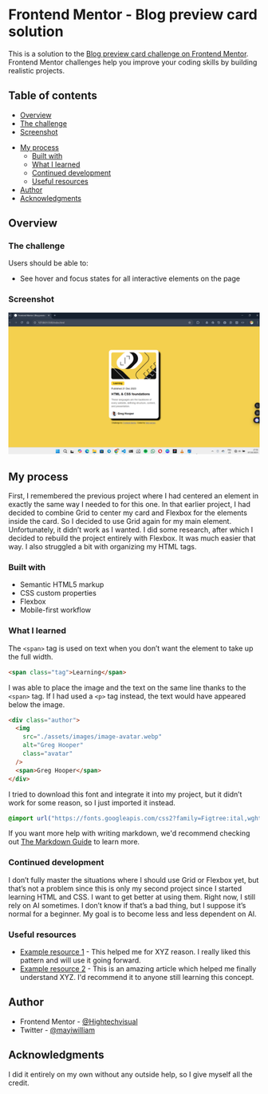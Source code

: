 # Frontend Mentor - Blog preview card solution

This is a solution to the [Blog preview card challenge on Frontend Mentor](https://www.frontendmentor.io/challenges/blog-preview-card-ckPaj01IcS). Frontend Mentor challenges help you improve your coding skills by building realistic projects.

## Table of contents

- [Overview](#overview)
- [The challenge](#the-challenge)
- [Screenshot](#screenshot)
<!--  - [Links](#links)-->
- [My process](#my-process)
  - [Built with](#built-with)
  - [What I learned](#what-i-learned)
  - [Continued development](#continued-development)
  - [Useful resources](#useful-resources)
- [Author](#author)
- [Acknowledgments](#acknowledgments)

## Overview

### The challenge

Users should be able to:

- See hover and focus states for all interactive elements on the page

### Screenshot

![](./design/screenshot.png)

<!--### Links.

- Solution URL: [Add solution URL here](https://your-solution-url.com)
- Live Site URL: [Add live site URL here](https://your-live-site-url.com)
-->

## My process

First, I remembered the previous project where I had centered an element in exactly the same way I needed to for this one. In that earlier project, I had decided to combine Grid to center my card and Flexbox for the elements inside the card. So I decided to use Grid again for my main element. Unfortunately, it didn’t work as I wanted. I did some research, after which I decided to rebuild the project entirely with Flexbox. It was much easier that way.
I also struggled a bit with organizing my HTML tags.

### Built with

- Semantic HTML5 markup
- CSS custom properties
- Flexbox
- Mobile-first workflow

### What I learned

The `<span>` tag is used on text when you don’t want the element to take up the full width.

```html
<span class="tag">Learning</span>
```

I was able to place the image and the text on the same line thanks to the `<span>` tag. If I had used a `<p>` tag instead, the text would have appeared below the image.

```html
<div class="author">
  <img
    src="./assets/images/image-avatar.webp"
    alt="Greg Hooper"
    class="avatar"
  />
  <span>Greg Hooper</span>
</div>
```

I tried to download this font and integrate it into my project, but it didn’t work for some reason, so I just imported it instead.

```css
@import url("https://fonts.googleapis.com/css2?family=Figtree:ital,wght@0,300..900;1,300..900&display=swap");
```

If you want more help with writing markdown, we'd recommend checking out [The Markdown Guide](https://www.markdownguide.org/) to learn more.

### Continued development

I don’t fully master the situations where I should use Grid or Flexbox yet, but that’s not a problem since this is only my second project since I started learning HTML and CSS. I want to get better at using them. Right now, I still rely on AI sometimes. I don’t know if that’s a bad thing, but I suppose it’s normal for a beginner. My goal is to become less and less dependent on AI.

### Useful resources

- [Example resource 1](https://www.example.com) - This helped me for XYZ reason. I really liked this pattern and will use it going forward.
- [Example resource 2](https://www.example.com) - This is an amazing article which helped me finally understand XYZ. I'd recommend it to anyone still learning this concept.

## Author

<!-- - Website - [Add your name here](https://www.your-site.com) -->

- Frontend Mentor - [@Hightechvisual](https://www.frontendmentor.io/profile/Hightechvisual)
- Twitter - [@mayiwilliam](https://x.com/mayiwilliam?t=Gg_xHm-Ms27YJzwSY646Pg&s=09)

## Acknowledgments

I did it entirely on my own without any outside help, so I give myself all the credit.
